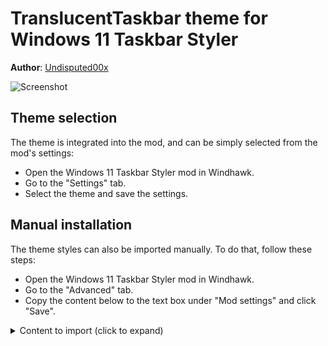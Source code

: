 # TranslucentTaskbar theme for Windows 11 Taskbar Styler

**Author**: [Undisputed00x](https://github.com/Undisputed00x)

![Screenshot](screenshot.png)

## Theme selection

The theme is integrated into the mod, and can be simply selected from the mod's
settings:

* Open the Windows 11 Taskbar Styler mod in Windhawk.
* Go to the "Settings" tab.
* Select the theme and save the settings.

## Manual installation

The theme styles can also be imported manually. To do that, follow these steps:

* Open the Windows 11 Taskbar Styler mod in Windhawk.
* Go to the "Advanced" tab.
* Copy the content below to the text box under "Mod settings" and click "Save".

<details>
<summary>Content to import (click to expand)</summary>

```json
{
  "controlStyles[0].target": "Taskbar.TaskbarFrame > Grid#RootGrid > Taskbar.TaskbarBackground > Grid > Rectangle#BackgroundFill",
  "controlStyles[0].styles[0]": "Fill=$CommonBgBrush",
  "controlStyles[1].target": "Taskbar.TaskbarBackground#HoverFlyoutBackgroundControl > Grid > Rectangle#BackgroundFill",
  "controlStyles[1].styles[0]": "Fill=$CommonBgBrush",
  "controlStyles[2].target": "Rectangle#BackgroundStroke",
  "controlStyles[2].styles[0]": "Visibility=Collapsed",
  "controlStyles[3].target": "MenuFlyoutPresenter > Border",
  "controlStyles[3].styles[0]": "Background=$CommonBgBrush",
  "controlStyles[3].styles[1]": "BorderThickness=0,0,0,0",
  "controlStyles[3].styles[2]": "CornerRadius=14",
  "controlStyles[3].styles[3]": "Padding=3,4,3,4",
  "controlStyles[4].target": "Border#OverflowFlyoutBackgroundBorder",
  "controlStyles[4].styles[0]": "Background=$CommonBgBrush",
  "controlStyles[4].styles[1]": "BorderThickness=0,0,0,0",
  "controlStyles[4].styles[2]": "CornerRadius=15",
  "controlStyles[4].styles[3]": "Margin=-2,-2,-2,-2",
  "styleConstants[0]": "CommonBgBrush=<WindhawkBlur BlurAmount=\"18\" TintColor=\"#25323232\"/>"
}
```
</details>
